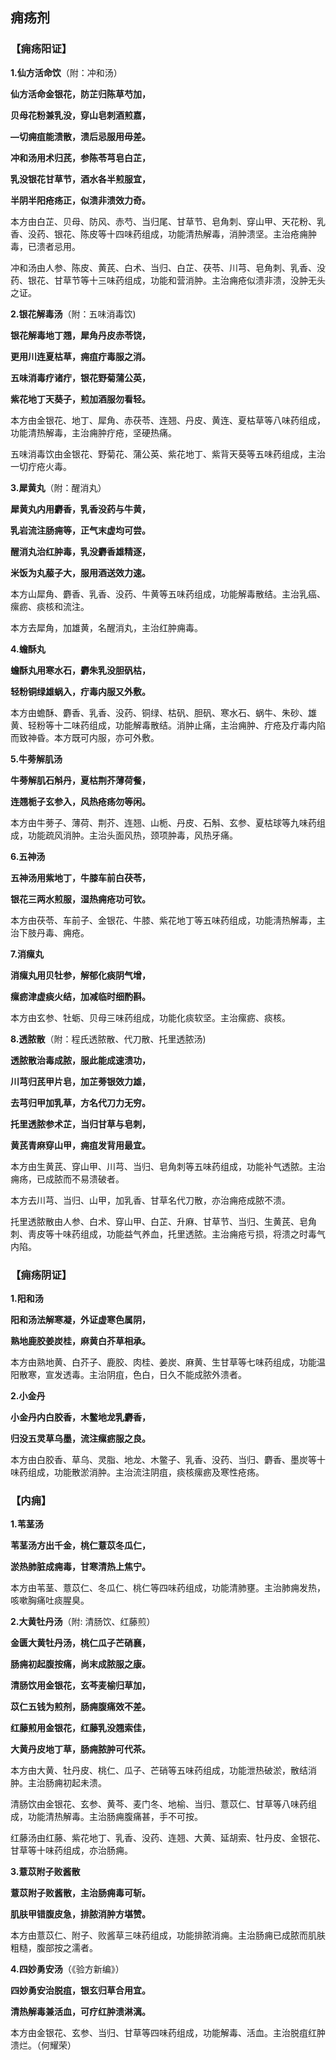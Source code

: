 ## **痈疡剂**

### **【痈疡阳证】**

**1.仙方活命饮**（附：冲和汤）

**仙方活命金银花，防芷归陈草芍加，**

**贝母花粉兼乳没，穿山皂刺酒煎嘉，**

**—切痈疽能溃散，溃后忌服用毋差。**

**冲和汤用术归芪，参陈苓芎皂白芷，**

**乳没银花甘草节，酒水各半煎服宜，**

**半阴半阳疮疡正，似溃非溃效力奇。**

本方由白芷、贝母、防风、赤芍、当归尾、甘草节、皂角刺、穿山甲、天花粉、乳香、没药、银花、陈皮等十四味药组成，功能清热解毒，消肿溃坚。主治疮痈肿毒，已溃者忌用。

冲和汤由人参、陈皮、黄芪、白术、当归、白芷、茯苓、川芎、皂角刺、乳香、没药、银花、甘草节等十三味药组成，功能和营消肿。主治痈疮似溃非溃，没肿无头之证。

**2.银花解毒汤**（附：五味消毒饮)

**银花解毒地丁翘，犀角丹皮赤苓饶，**

**更用川连夏枯草，痈疽疔毒服之消。**

**五味消毒疗诸疔，银花野菊蒲公英，**

**紫花地丁天葵子，煎加酒服勿看轻。**

本方由金银花、地丁、犀角、赤茯苓、连翘、丹皮、黄连、夏枯草等八味药组成，功能清热解毒，主治痈肿疔疮，坚硬热痛。

五味消毒饮由金银花、野菊花、蒲公英、紫花地丁、紫背天葵等五味药组成，主治一切疔疮火毒。

**3.犀黄丸**（附：醒消丸）

**犀黄丸内用麝香，乳香没药与牛黄，**

**乳岩流注肠痈等，正气末虚均可尝。**

**醒消丸治红肿毒，乳没麝香雄精逐，**

**米饭为丸菔子大，服用酒送效力速。**

本方山犀角、麝香、乳香、没药、牛黄等五味药组成，功能解毒散结。主治乳癌、瘰疬、痰核和流注。

本方去犀角，加雄黄，名醒消丸，主治红肿痈毒。

**4.蟾酥丸**

**蟾酥丸用寒水石，麝朱乳没胆矾枯，**

**轻粉铜绿雄蜗入，疔毒内服又外敷。**

本方由蟾酥、麝香、乳香、没药、铜绿、枯矾、胆矾、寒水石、蜗牛、朱砂、雄黄、轻粉等十二味药组成，功能解毒散结。消肿止痛，主治痈肿、疔疮及疔毒内陷而致神昏。本方既可内服，亦可外敷。

**5.牛蒡解肌汤**

**牛蒡解肌石斛丹，夏枯荆芥薄荷餐，**

**连翘栀子玄参入，风热疮疡勿等闲。**

本方由牛蒡子、薄荷、荆芥、连翘、山栀、丹皮、石斛、玄参、夏枯球等九味药组成，功能疏风消肿。主治头面风热，颈项肿毒，风热牙痛。

**6.五神汤**

**五神汤用紫地丁，牛膝车前白茯苓，**

**银花三两水煎服，湿热痈疮功可钦。**

本方由茯苓、车前子、金银花、牛膝、紫花地丁等五味药组成，功能淸热解毒，主治下肢丹毒、痈疮。

**7.消瘰丸**

**消瘰丸用贝牡参，解郁化痰阴气增，**

**瘰疬津虚痰火结，加减临时细酌斟。**

本方由玄参、牡蛎、贝母三味药组成，功能化痰软坚。主治瘰疬、痰核。

**8.透脓散**（附：程氏透脓散、代刀散、托里透脓汤)

**透脓散治毒成脓，服此能成速溃功，**

**川芎归芪甲片皂，加芷蒡银效力雄，**

**去芎归甲加乳草，方名代刀力无穷。**

**托里透脓参术芷，当归甘草与皂刺，**

**黄芪青麻穿山甲，痈疽发背用最宜。**

本方由生黄芪、穿山甲、川芎、当归、皂角刺等五味药组成，功能补气透脓。主治痈疡，已成脓而不易溃破者。

本方去川芎、当归、山甲，加乳香、甘草名代刀散，亦治痈疮成脓不溃。

托里透脓散由人参、白术、穿山甲、白芷、升麻、甘草节、当归、生黄芪、皂角刺、靑皮等十味药组成，功能益气养血，托里透脓。主治痈疮亏损，将溃之时毒气内陷。

### **【痈疡阴证】**

**1.阳和汤**

**阳和汤法解寒凝，外证虚寒色属阴，**

**熟地鹿胶姜炭桂，麻黄白芥草相承。**

本方由熟地黄、白芥子、鹿胶、肉桂、姜炭、麻黄、生甘草等七味药组成，功能温阳散寒，宣发透毒。主治阴疽，色白，日久不能成脓外溃者。

**2.小金丹**

**小金丹内白胶香，木鳖地龙乳麝香，**

**归没五灵草乌墨，流注瘰疬服之良。**

本方由白胶香、草乌、灵脂、地龙、木鳖子、乳香、没药、当归、麝香、墨炭等十味药组成，功能散淤消肿。主治流注阴疽，痰核瘰疬及寒性疮疡。

### **【内痈】**

**1.苇茎汤**

**苇茎汤方出千金，桃仁薏苡冬瓜仁，**

**淤热肺脏成痈毒，甘寒清热上焦宁。**

本方由苇茎、薏苡仁、冬瓜仁、桃仁等四味药组成，功能清肺壅。主治肺痈发热，咳嗽胸痛吐痰腥臭。

**2.大黄牡丹汤**（附: 清肠饮、红藤煎）

**金匮大黄牡丹汤，桃仁瓜子芒硝襄，**

**肠痈初起腹按痛，尚末成脓服之康。**

**清肠饮用金银花，玄芩麦榆归草加，**

**苡仁五钱为煎剂，肠痈腹痛效不差。**

**红藤煎用金银花，红藤乳没翘索佳，**

**大黄丹皮地丁草，肠痈脓肿可代茶。**

本方由大黄、牡丹皮、桃仁、瓜子、芒硝等五味药组成，功能泄热破淤，散结消肿。主治肠痈初起未溃。

清肠饮由金银花、玄参、黄芩、麦门冬、地榆、当归、薏苡仁、甘草等八味药组成，功能清热解毒。主治肠痈腹痛甚，手不可按。

红藤汤由红藤、紫花地丁、乳香、没药、连翘、大黄、延胡索、牡丹皮、金银花、甘草等十味药组成，亦治肠痈。

**3.薏苡附子败酱散**

**薏苡附子败酱散，主治肠痈毒可斩。**

**肌肤甲错腹皮急，排脓消肿方堪赞。**

本方由薏苡仁、附子、败酱草三味药组成，功能排脓消痈。主治肠痈已成脓而肌肤粗糙，腹部按之濡者。

**4.四妙勇安汤**（《验方新编》）

**四妙勇安治脱疽，银玄归草合用宜。**

**清热解毒兼活血，可疗红肿溃淋漓。**

本方由金银花、玄参、当归、甘草等四味药组成，功能解毒、活血。主治脱疽红肿溃烂。（何耀荣）
